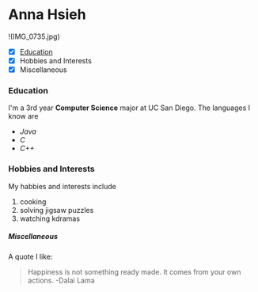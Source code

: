 # Anna Hsieh
!(IMG_0735.jpg)
- [x] [Education](https://github.com/annahsieh/PagesProject/blob/markdown/index.md#education)
- [x] Hobbies and Interests
- [x] Miscellaneous
### Education
I'm a 3rd year **Computer Science** major at UC San Diego. 
The languages I know are 
- *Java*
- *C*
- *C++*
### Hobbies and Interests
My habbies and interests include
1. cooking
2. solving jigsaw puzzles
3. watching kdramas
##### Miscellaneous
A quote I like:
> Happiness is not something ready made. It comes from your own actions. -Dalai Lama
